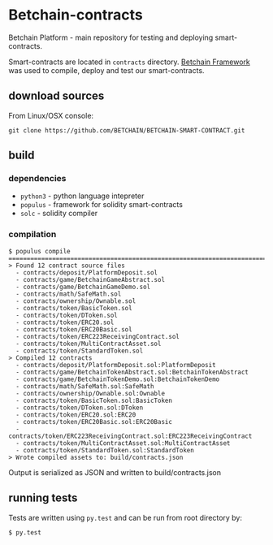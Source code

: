 # Betchain-contracts

Betchain Platform - main repository for testing and deploying smart-contracts.

Smart-contracts are located in `contracts` directory.
[Betchain Framework](https://github.com/BETCHAIN/BETCHAIN-SMART-CONTRACT.git "populus github repository") was used to compile, deploy and test our smart-contracts.

## download sources

From Linux/OSX console:
```
git clone https://github.com/BETCHAIN/BETCHAIN-SMART-CONTRACT.git
```

## build

### dependencies

- `python3` - python language intepreter
- `populus` - framework for solidity smart-contracts
- `solc` - solidity compiler

### compilation

```
$ populus compile
==========================================================================
> Found 12 contract source files
  - contracts/deposit/PlatformDeposit.sol
  - contracts/game/BetchainGameAbstract.sol
  - contracts/game/BetchainGameDemo.sol
  - contracts/math/SafeMath.sol
  - contracts/ownership/Ownable.sol
  - contracts/token/BasicToken.sol
  - contracts/token/DToken.sol
  - contracts/token/ERC20.sol
  - contracts/token/ERC20Basic.sol
  - contracts/token/ERC223ReceivingContract.sol
  - contracts/token/MultiContractAsset.sol
  - contracts/token/StandardToken.sol
> Compiled 12 contracts
  - contracts/deposit/PlatformDeposit.sol:PlatformDeposit
  - contracts/game/BetchainTokenAbstract.sol:BetchainTokenAbstract
  - contracts/game/BetchainTokenDemo.sol:BetchainTokenDemo
  - contracts/math/SafeMath.sol:SafeMath
  - contracts/ownership/Ownable.sol:Ownable
  - contracts/token/BasicToken.sol:BasicToken
  - contracts/token/DToken.sol:DToken
  - contracts/token/ERC20.sol:ERC20
  - contracts/token/ERC20Basic.sol:ERC20Basic
  - contracts/token/ERC223ReceivingContract.sol:ERC223ReceivingContract
  - contracts/token/MultiContractAsset.sol:MultiContractAsset
  - contracts/token/StandardToken.sol:StandardToken
> Wrote compiled assets to: build/contracts.json

```

Output is serialized as JSON and written to build/contracts.json

## running tests

Tests are written using `py.test` and can be run from root directory by:

```
$ py.test
```
